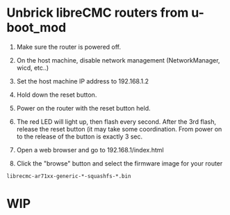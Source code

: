 Unbrick libreCMC routers from u-boot_mod
======================================================

1. Make sure the router is powered off.

2. On the host machine, disable network management (NetworkManager, wicd, etc..)

3. Set the host machine IP address to 192.168.1.2

4. Hold down the reset button.

5. Power on the router with the reset button held.

6. The red LED will light up, then flash every second.
After the 3rd flash, release the reset button (it may
take some coordination. From power on to the release of
the button is exactly 3 sec.

7. Open a web browser and go to 192.168.1/index.html

8. Click the "browse" button and select the firmware image for your router

`librecmc-ar71xx-generic-*-squashfs-*.bin`


# WIP
